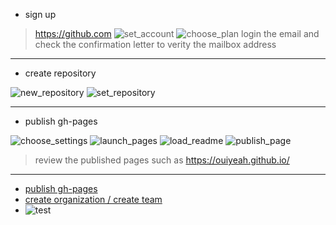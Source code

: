 * sign up

> <https://github.com>
![set_account](https://raw.githubusercontent.com/ouiyeah/github/gh-pages/figures/set_account.png "set_account")
![choose_plan](https://raw.githubusercontent.com/ouiyeah/github/gh-pages/figures/choose_plan.png "choose_plan")
> login the email and check the confirmation letter to verity the mailbox address

***
* create repository

![new_repository](https://raw.githubusercontent.com/ouiyeah/github/gh-pages/figures/new_repository.png "new_repository")
![set_repository](https://raw.githubusercontent.com/ouiyeah/github/gh-pages/figures/set_repository.png "set_repository")

***

* publish gh-pages

![choose_settings](https://raw.githubusercontent.com/ouiyeah/github/gh-pages/figures/choose_settings.png "choose_settings")
![launch_pages](https://raw.githubusercontent.com/ouiyeah/github/gh-pages/figures/launch_pages.png "launch_pages")
![load_readme](https://raw.githubusercontent.com/ouiyeah/github/gh-pages/figures/load_readme.png "load_readme")
![publish_page](https://raw.githubusercontent.com/ouiyeah/github/gh-pages/figures/publish_page.png "publish_page")
> review the published pages such as <https://ouiyeah.github.io/>

***

* [publish gh-pages](http://blog.csdn.net/renfufei/article/details/37725057/)
* [create organization / create team](http://joshuasabrina.iteye.com/blog/1816597)
* ![test](file:///D:/map.bmp)
